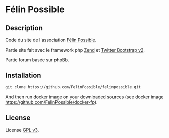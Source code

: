 Félin Possible
========================

Description
-------------------

Code du site de l'association [Félin Possible](http://www.felinpossible.fr).

Partie site fait avec le framework php [Zend](http://framework.zend.com/) et [Twitter Bootstrap v2](http://twitter.github.com/bootstrap/).

Partie forum basée sur phpBb.

Installation
-------------------


```
git clone https://github.com/FelinPossible/felinpossible.git
````

And then run docker image on your downloaded sources (see docker image https://github.com/FelinPossible/docker-fp).

License
-------------------
License [GPL v3](http://www.gnu.org/licenses/gpl-3.0.html).
